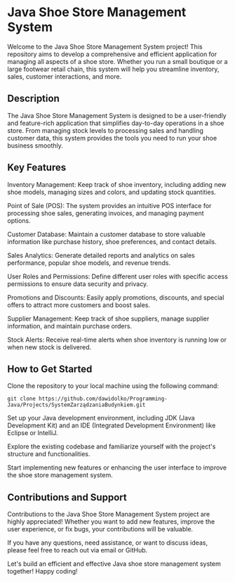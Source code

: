 # Java Shoe Store Management System
Welcome to the Java Shoe Store Management System project! This repository aims to develop a comprehensive and efficient application for managing all aspects of a shoe store. Whether you run a small boutique or a large footwear retail chain, this system will help you streamline inventory, sales, customer interactions, and more.

## Description
The Java Shoe Store Management System is designed to be a user-friendly and feature-rich application that simplifies day-to-day operations in a shoe store. From managing stock levels to processing sales and handling customer data, this system provides the tools you need to run your shoe business smoothly.

## Key Features
Inventory Management: Keep track of shoe inventory, including adding new shoe models, managing sizes and colors, and updating stock quantities.

Point of Sale (POS): The system provides an intuitive POS interface for processing shoe sales, generating invoices, and managing payment options.

Customer Database: Maintain a customer database to store valuable information like purchase history, shoe preferences, and contact details.

Sales Analytics: Generate detailed reports and analytics on sales performance, popular shoe models, and revenue trends.

User Roles and Permissions: Define different user roles with specific access permissions to ensure data security and privacy.

Promotions and Discounts: Easily apply promotions, discounts, and special offers to attract more customers and boost sales.

Supplier Management: Keep track of shoe suppliers, manage supplier information, and maintain purchase orders.

Stock Alerts: Receive real-time alerts when shoe inventory is running low or when new stock is delivered.

## How to Get Started
Clone the repository to your local machine using the following command:
```
git clone https://github.com/dawidolko/Programming-Java/Projects/SystemZarządzaniaBudynkiem.git
```
Set up your Java development environment, including JDK (Java Development Kit) and an IDE (Integrated Development Environment) like Eclipse or IntelliJ.

Explore the existing codebase and familiarize yourself with the project's structure and functionalities.

Start implementing new features or enhancing the user interface to improve the shoe store management system.

## Contributions and Support
Contributions to the Java Shoe Store Management System project are highly appreciated! Whether you want to add new features, improve the user experience, or fix bugs, your contributions will be valuable.

If you have any questions, need assistance, or want to discuss ideas, please feel free to reach out via email or GitHub.

Let's build an efficient and effective Java shoe store management system together! Happy coding!
